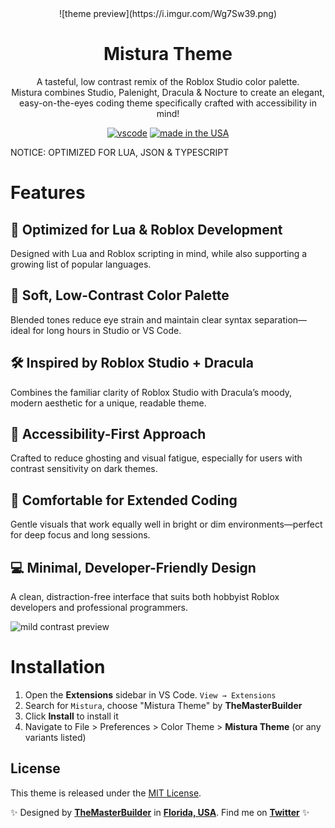 <div align="center">
![theme preview](https://i.imgur.com/Wg7Sw39.png)
  
# Mistura Theme

A tasteful, low contrast remix of the Roblox Studio color palette.
<br>
Mistura combines Studio, Palenight, Dracula & Nocture to create an elegant, easy-on-the-eyes coding theme specifically crafted with accessibility in mind!

[![vscode](https://img.shields.io/badge/vscode-v1.12+-373277.svg?style=for-the-badge)](https://code.visualstudio.com/updates/v1_12) [![made in the USA](https://img.shields.io/badge/made%20in-usa-008751.svg?style=for-the-badge)]()


</div>
NOTICE: OPTIMIZED FOR LUA, JSON & TYPESCRIPT

# Features

## 🧩 Optimized for Lua & Roblox Development
Designed with Lua and Roblox scripting in mind, while also supporting a growing list of popular languages.

## 🎨 Soft, Low-Contrast Color Palette
Blended tones reduce eye strain and maintain clear syntax separation—ideal for long hours in Studio or VS Code.

## 🛠️ Inspired by Roblox Studio + Dracula
Combines the familiar clarity of Roblox Studio with Dracula’s moody, modern aesthetic for a unique, readable theme.

## 🧠 Accessibility-First Approach
Crafted to reduce ghosting and visual fatigue, especially for users with contrast sensitivity on dark themes.

## 🌙 Comfortable for Extended Coding
Gentle visuals that work equally well in bright or dim environments—perfect for deep focus and long sessions.

## 💻 Minimal, Developer-Friendly Design
A clean, distraction-free interface that suits both hobbyist Roblox developers and professional programmers.

![mild contrast preview](https://i.imgur.com/0oLHbYT.png)

# Installation

1. Open the **Extensions** sidebar in VS Code. `View → Extensions`
1. Search for `Mistura`, choose "Mistura Theme" by **TheMasterBuilder**
1. Click **Install** to install it
1. Navigate to File > Preferences > Color Theme > **Mistura Theme** (or any variants listed)

## License

This theme is released under the [MIT License](https://github.com/whizkydee/vscode-palenight-theme/blob/master/license.md).

✨ Designed by **[TheMasterBuilder](https://www.youtube.com/@TheMastrBuilder)** in **[Florida, USA](https://www.google.com/maps/place/Florida)**. Find me on **[Twitter](https://x.com/Builder_Creates)** ✨
